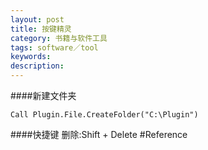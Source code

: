 ```yaml
---
layout: post
title: 按键精灵
category: 书籍与软件工具
tags: software／tool
keywords: 
description: 
---
```


####新建文件夹
```
Call Plugin.File.CreateFolder("C:\Plugin") 
```
####快捷键
删除:Shift + Delete
#Reference
